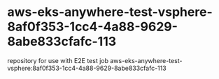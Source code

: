 # aws-eks-anywhere-test-vsphere-8af0f353-1cc4-4a88-9629-8abe833cfafc-113
repository for use with E2E test job aws-eks-anywhere-test-vsphere:8af0f353-1cc4-4a88-9629-8abe833cfafc-113
